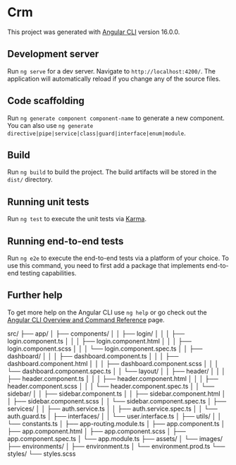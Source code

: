 # Crm

This project was generated with [Angular CLI](https://github.com/angular/angular-cli) version 16.0.0.

## Development server

Run `ng serve` for a dev server. Navigate to `http://localhost:4200/`. The application will automatically reload if you change any of the source files.

## Code scaffolding

Run `ng generate component component-name` to generate a new component. You can also use `ng generate directive|pipe|service|class|guard|interface|enum|module`.

## Build

Run `ng build` to build the project. The build artifacts will be stored in the `dist/` directory.

## Running unit tests

Run `ng test` to execute the unit tests via [Karma](https://karma-runner.github.io).

## Running end-to-end tests

Run `ng e2e` to execute the end-to-end tests via a platform of your choice. To use this command, you need to first add a package that implements end-to-end testing capabilities.

## Further help

To get more help on the Angular CLI use `ng help` or go check out the [Angular CLI Overview and Command Reference](https://angular.io/cli) page.

src/
├── app/
│   ├── components/
│   │   ├── login/
│   │   │   ├── login.component.ts
│   │   │   ├── login.component.html
│   │   │   ├── login.component.scss
│   │   │   └── login.component.spec.ts
│   │   ├── dashboard/
│   │   │   ├── dashboard.component.ts
│   │   │   ├── dashboard.component.html
│   │   │   ├── dashboard.component.scss
│   │   │   └── dashboard.component.spec.ts
│   │   └── layout/
│   │       ├── header/
│   │       │   ├── header.component.ts
│   │       │   ├── header.component.html
│   │       │   ├── header.component.scss
│   │       │   └── header.component.spec.ts
│   │       └── sidebar/
│   │           ├── sidebar.component.ts
│   │           ├── sidebar.component.html
│   │           ├── sidebar.component.scss
│   │           └── sidebar.component.spec.ts
│   ├── services/
│   │   ├── auth.service.ts
│   │   ├── auth.service.spec.ts
│   │   └── auth.guard.ts
│   ├── interfaces/
│   │   └── user.interface.ts
│   ├── utils/
│   │   └── constants.ts
│   ├── app-routing.module.ts
│   ├── app.component.ts
│   ├── app.component.html
│   ├── app.component.scss
│   ├── app.component.spec.ts
│   └── app.module.ts
├── assets/
│   └── images/
├── environments/
│   ├── environment.ts
│   └── environment.prod.ts
└── styles/
    └── styles.scss
